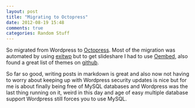 ```yaml
---
layout: post
title: "Migrating to Octopress"
date: 2012-08-19 15:48
comments: true
categories: Random Stuff
---
```


So migrated from Wordpress to [Octopress](http://octopress.org/). Most of the migration was automated by using [exitwp](https://github.com/thomasf/exitwp/) but to get slideshare I had to use [Oembed](http://shogo82148.github.com/blog/2012/08/09/oembed/), also found a great list of themes on [github](https://github.com/imathis/octopress/wiki/List-Of-Octopress-Themes). 

So far so good, writing posts in markdown is great and also now not having to worry about keeping up with Wordpress security updates is nice but for me is about finally being free of MySQL databases and Wordpress was the last thing running on it, weird in this day and age of easy multiple database support Wordpress still forces you to use MySQL.